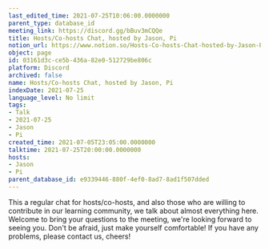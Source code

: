 ```yaml
---
last_edited_time: 2021-07-25T10:06:00.0000000
parent_type: database_id
meeting_link: https://discord.gg/bBuv3mCQQe
title: Hosts/Co-hosts Chat, hosted by Jason, Pi
notion_url: https://www.notion.so/Hosts-Co-hosts-Chat-hosted-by-Jason-Pi-03161d3cce5b436a82e0512729be806c
object: page
id: 03161d3c-ce5b-436a-82e0-512729be806c
platform: Discord
archived: false
name: Hosts/Co-hosts Chat, hosted by Jason, Pi
indexDate: 2021-07-25
language_level: No limit
tags:
- Talk
- 2021-07-25
- Jason
- Pi
created_time: 2021-07-05T23:05:00.0000000
talktime: 2021-07-25T20:00:00.0000000
hosts:
- Jason
- Pi
parent_database_id: e9339446-880f-4ef0-8ad7-8ad1f507dded
---
```







This a regular chat for hosts/co-hosts, and also those who are willing to contribute in our learning community, we talk about almost everything here. Welcome to bring your questions to the meeting, we're looking forward to seeing you. Don't be afraid, just make yourself comfortable!
If you have any problems, please contact us, cheers!




